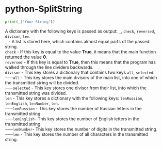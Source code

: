 # python-SplitString

```py
print(_("Your String"))
```

A dictionary with the following keys is passed as output: `_`, `check`, `reversed`, `divisor`, `len`. <br/>
`_` - A list is stored here, which contains almost equal parts of the passed string. <br/>
`check` - If this key is equal to the value **True**, it means that the main function returned the value **0**. <br/>
`reversed` - If this key is equal to **True**, then this means that the program has walked through the line dividers backwards. <br/>
`divisor` - This key stores a dictionary that contains two keys `all`, `selected`. <br/>
----`all` - This key stores the main divisors of the main list, into one of which the transmitted string will be divided. <br/>
----`selected` - This key stores one divisor from their list, into which the transmitted string was divided. <br/>
`len` - This key stores a dictionary with the following keys: `lenRussian`, `lenEnglish`, `lenNumber`, `len`. <br/>
----`lenRussian` - This key stores the number of Russian letters in the transmitted string. <br/>
----`lenEnglish`- This key stores the number of English letters in the transmitted string. <br/>
----`lenNumber`- This key stores the number of digits in the transmitted string. <br/>
----`len` - This key stores the number of all characters in the transmitted string. <br/>
